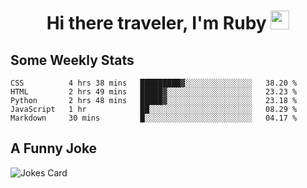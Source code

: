 <h1 align="center">Hi there traveler, I'm Ruby <img src="https://user-images.githubusercontent.com/81705278/122967910-fa9b5a00-d358-11eb-99ec-db00243bed5a.gif" width="30px"> </h1>

<h2>Some Weekly Stats</h2>

<!--START_SECTION:waka-->
```text
CSS          4 hrs 38 mins   █████████▓░░░░░░░░░░░░░░░   38.20 % 
HTML         2 hrs 49 mins   █████▓░░░░░░░░░░░░░░░░░░░   23.23 % 
Python       2 hrs 48 mins   █████▓░░░░░░░░░░░░░░░░░░░   23.18 % 
JavaScript   1 hr            ██░░░░░░░░░░░░░░░░░░░░░░░   08.29 % 
Markdown     30 mins         █░░░░░░░░░░░░░░░░░░░░░░░░   04.17 % 
```
<!--END_SECTION:waka-->

<h2>A Funny Joke</h2>

<!-- jokes -->
<img src="https://readme-jokes.vercel.app/api?theme=material-palenight" alt="Jokes Card"/>
